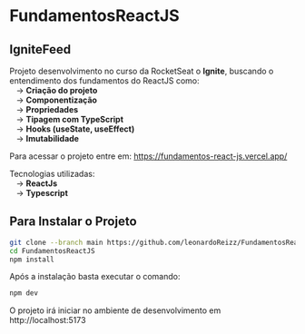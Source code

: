 # FundamentosReactJS

## IgniteFeed

Projeto desenvolvimento no curso da RocketSeat o <strong> Ignite</strong>, buscando o entendimento dos fundamentos do ReactJS como: <br/> 
&#160;&#160;&#160;-> <strong> Criação do projeto </strong> <br/>
&#160;&#160;&#160;-> <strong> Componentização </strong> <br/>
&#160;&#160;&#160;-> <strong> Propriedades </strong> <br/>
&#160;&#160;&#160;-> <strong> Tipagem com TypeScript  </strong> <br/>
&#160;&#160;&#160;-> <strong> Hooks (useState, useEffect) </strong> <br />
&#160;&#160;&#160;-> <strong> Imutabilidade </strong> <br />

Para acessar o projeto entre em: https://fundamentos-react-js.vercel.app/

Tecnologias utilizadas: <br />
&#160;&#160;&#160;-> <strong> ReactJs </strong> <br />
&#160;&#160;&#160;-> <strong> Typescript </strong> <br />


## Para Instalar o Projeto

```bash
git clone --branch main https://github.com/leonardoReizz/FundamentosReactJS.git
cd FundamentosReactJS
npm install
```
Após a instalação basta executar o comando:

```bash
npm dev
```

O projeto irá iniciar no ambiente de desenvolvimento em http://localhost:5173
